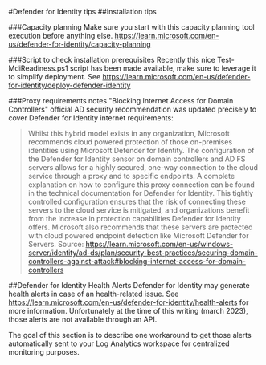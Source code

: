 #Defender for Identity tips
##Installation tips

###Capacity planning
Make sure you start with this capacity planning tool execution before anything else.
https://learn.microsoft.com/en-us/defender-for-identity/capacity-planning

###Script to check installation prerequisites
Recently this nice Test-MdiReadiness.ps1 script has been made available, make sure to leverage it to simplify deployment.
See https://learn.microsoft.com/en-us/defender-for-identity/deploy-defender-identity

###Proxy requirements notes
"Blocking Internet Access for Domain Controllers" official AD security recommendation was updated precisely to cover Defender for Identity internet requirements: 
>Whilst this hybrid model exists in any organization, Microsoft recommends cloud powered protection of those on-premises identities using Microsoft Defender for Identity. The configuration of the Defender for Identity sensor on domain controllers and AD FS servers allows for a highly secured, one-way connection to the cloud service through a proxy and to specific endpoints. A complete explanation on how to configure this proxy connection can be found in the technical documentation for Defender for Identity. This tightly controlled configuration ensures that the risk of connecting these servers to the cloud service is mitigated, and organizations benefit from the increase in protection capabilities Defender for Identity offers. Microsoft also recommends that these servers are protected with cloud powered endpoint detection like Microsoft Defender for Servers. 
Source: https://learn.microsoft.com/en-us/windows-server/identity/ad-ds/plan/security-best-practices/securing-domain-controllers-against-attack#blocking-internet-access-for-domain-controllers

##Defender for Identity Health Alerts
Defender for Identity may generate health alerts in case of an health-related issue. See https://learn.microsoft.com/en-us/defender-for-identity/health-alerts for more information.
Unfortunately at the time of this writing (march 2023), those alerts are not available through an API.

The goal of this section is to describe one workaround to get those alerts automatically sent to your Log Analytics workspace for centralized monitoring purposes.
